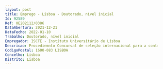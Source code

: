 ```yaml
--- 
layout: post
title: Emprego - Lisboa - Doutorado, nível inicial
Id: 92589
Ref: OE202112/0386
DataAbertura: 2021-12-21
DataFecho: 2022-01-10
Trabalho: Doutorado, nível inicial
Empregador: ISCTE - Instituto Universitário de Lisboa
Descricao: Procediemnto Concursal de seleção internacional para a contratação de um(a investigador(a), na área científica de Ciências Sociais no Centro de Estudos Internacionais do Iscte  Instituto Universitário de Lisboa (CEI Iscte), no ambito do Projeto Investigação  como os Membros do Parlamento em áfrica Representam os seus Círculos Eleitorais  aberto por edital nº 1448 2021 de 20 de dezembro.
CodigoPostal: 1600-083 LISBOA
Concelho: Lisboa
Distrito: Lisboa
--- 
```

